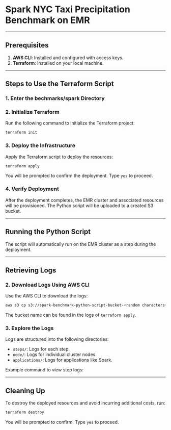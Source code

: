 # Spark NYC Taxi Precipitation Benchmark on EMR

---

## Prerequisites

1. **AWS CLI**: Installed and configured with access keys.
2. **Terraform**: Installed on your local machine.

---

## Steps to Use the Terraform Script

### 1. Enter the bechmarks/spark Directory

### 2. Initialize Terraform

Run the following command to initialize the Terraform project:

```bash
terraform init
```

### 3. Deploy the Infrastructure

Apply the Terraform script to deploy the resources:

```bash
terraform apply
```

You will be prompted to confirm the deployment. Type `yes` to proceed.

### 4. Verify Deployment

After the deployment completes, the EMR cluster and associated resources will be provisioned. The Python script will be uploaded to a created S3 bucket.

---

## Running the Python Script

The script will automatically run on the EMR cluster as a step during the deployment.

---

## Retrieving Logs

### 2. Download Logs Using AWS CLI

Use the AWS CLI to download the logs:

```bash
aws s3 cp s3://spark-benchmark-python-script-bucket-<random characters>/logs/ ./emr-logs --recursive
```

The bucket name can be found in the logs of `terraform apply`.

### 3. Explore the Logs

Logs are structured into the following directories:

- `steps/`: Logs for each step.
- `node/`: Logs for individual cluster nodes.
- `applications/`: Logs for applications like Spark.

Example command to view step logs:

---

## Cleaning Up

To destroy the deployed resources and avoid incurring additional costs, run:

```bash
terraform destroy
```

You will be prompted to confirm. Type `yes` to proceed.
